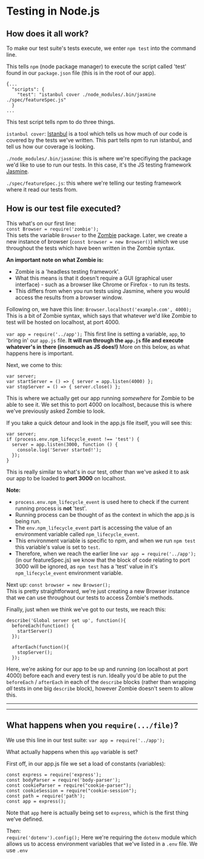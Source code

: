 Testing in Node.js
===

How does it all work?
--

To make our test suite's tests execute, we enter `npm test` into the command line.

This tells `npm` (node package manager) to execute the script called 'test' found in our `package.json` file (this is in the root of our app). 

```
{...
  "scripts": {
    "test": "istanbul cover ./node_modules/.bin/jasmine ./spec/featureSpec.js"
  }
...
```
This test script tells npm to do three things.

`istanbul cover`: [Istanbul]( https://istanbul.js.org/) is a tool which tells us how much of our code is covered by the tests we've written. This part tells npm to run istanbul, and tell us how our coverage is looking.

 
`./node_modules/.bin/jasmine`: this is where we're specifiying the package we'd like to use to run our tests. In this case, it's the JS testing framework [Jasmine](https://jasmine.github.io/). 

`./spec/featureSpec.js`: this where we're telling our testing framework where it read our tests from.

How is our test file executed?
---
This what's on our first line:  
`const Browser = require('zombie');`  
This sets the variable `Browser` to the [Zombie](http://zombie.js.org/) package. Later, we create a new instance of browser (`const browser = new Browser()`) which we use throughout the tests which have been written in the Zombie syntax.


**An important note on what Zombie is:**  

* Zombie is a 'headless testing framework'. 
* What this means is that it doesn't require a GUI (graphical user interface) - such as a browser like Chrome or Firefox - to run its tests. 
* This differs from when you run tests using Jasmine, where you would access the results from a browser window.

  
Following on, we have this line:
`Browser.localhost('example.com', 4000);`
This is a bit of Zombie syntax, which says that whatever we'd like Zombie to test will be hosted on localhost, at port 4000. 


`var app = require('../app');`
This first line is setting a variable, `app`, to 'bring in' our `app.js` file. **It will run through the `app.js` file and execute whatever's in there (insomuch as JS does!)** More on this below, as what happens here is important.

Next, we come to this:   

``` 
var server;
var startServer = () => { server = app.listen(4000) };
var stopServer = () => { server.close() };
```  
This is where we actually get our app running _somewhere_ for Zombie to be able to see it. We set this to port 4000 on localhost, because this is where we've previously asked Zombie to look. 

If you take a quick detour and look in the app.js file itself, you will see this:

```
var server;
if (process.env.npm_lifecycle_event !== 'test') {
  server = app.listen(3000, function () {
    console.log('Server started!');
  });
}
```
This is really similar to what's in our test, other than we've asked it to ask our app to be loaded to **port 3000** on localhost.

**Note:**  

* `process.env.npm_lifecycle_event` is used here to check if the current running process is **not** 'test'.  
* Running process can be thought of as the context in which the app.js is being run.  
* The `env.npm_lifecycle_event` part is accessing the value of an environment variable called `npm_lifecycle_event`.  
* This environment variable is specific to npm, and when we run `npm test` this variable's value is set to `test`.  
* Therefore, when we reach the earlier line `var app = require('../app');` (in our featureSpec.js) we know that the block of code relating to port 3000 will be ignored, as `npm test` has a 'test' value in it's `npm_lifecycle_event` environment variable.

Next up: 
`const browser = new Browser();`  
This is pretty straightforward, we're just creating a new Browser instance that we can use throughout our tests to access Zombie's methods. 

Finally, just when we think we've got to our tests, we reach this:

```
describe('Global server set up', function(){
  beforeEach(function() {
    startServer()
  });

  afterEach(function(){
    stopServer();
  });
```
Here, we're asking for our app to be up and running (on localhost at port 4000) before each and every test is run. Ideally you'd be able to put the `beforeEach` / `afterEach` in each of the `describe` blocks (rather than wrapping _all_ tests in one big `describe` block), however Zombie doesn't seem to allow this. 

----
----
What happens when you `require(.../file)`?
----
We use this line in our test suite: `var app = require('../app');`

What actually happens when this `app` variable is set?

First off, in our app.js file we set a load of constants (variables):

```
const express = require('express');  
const bodyParser = require('body-parser');
const cookieParser = require("cookie-parser");
const cookieSession = require("cookie-session");
const path = require('path');
const app = express();
```

Note that `app` here is actually being set to `express`, which is the first thing we've defined.

Then:  
`require('dotenv').config();`
Here we're requiring the `dotenv` module which allows us to access environment variables that we've listed in a `.env` file. We use `.env` 
